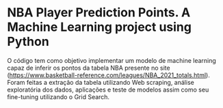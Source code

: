 # NBA Player Prediction Points. A Machine Learning project using Python
O código tem como objetivo implementar um modelo de machine learning capaz de inferir os pontos da tabela NBA presente no site (https://www.basketball-reference.com/leagues/NBA_2021_totals.html). Foram feitas a extração da tabela utilizando Web scraping, análise exploratória dos dados, aplicações e teste de modelos assim como seu fine-tuning utilizando o Grid Search.
